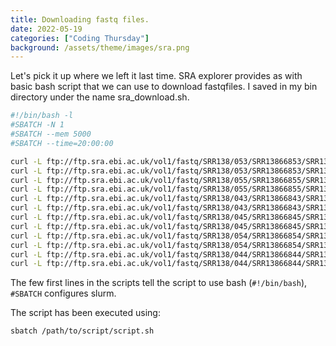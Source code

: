 ```yaml
---
title: Downloading fastq files.
date: 2022-05-19 
categories: ["Coding Thursday"]
background: /assets/theme/images/sra.png
---
```

Let's pick it up where we left it last time. SRA explorer provides as with basic bash script that we can use to download fastqfiles. I saved in my bin directory under the name sra_download.sh. 


```bash
#!/bin/bash -l
#SBATCH -N 1
#SBATCH --mem 5000
#SBATCH --time=20:00:00

curl -L ftp://ftp.sra.ebi.ac.uk/vol1/fastq/SRR138/053/SRR13866853/SRR13866853_1.fastq.gz -o SRR13866853_GSM5137583_LRNA_2i_2d_rep1_Mus_musculus_RNA-Seq_1.fastq.gz
curl -L ftp://ftp.sra.ebi.ac.uk/vol1/fastq/SRR138/053/SRR13866853/SRR13866853_2.fastq.gz -o SRR13866853_GSM5137583_LRNA_2i_2d_rep1_Mus_musculus_RNA-Seq_2.fastq.gz
curl -L ftp://ftp.sra.ebi.ac.uk/vol1/fastq/SRR138/055/SRR13866855/SRR13866855_1.fastq.gz -o SRR13866855_GSM5137585_LRNA_2i_7d_rep1_Mus_musculus_RNA-Seq_1.fastq.gz
curl -L ftp://ftp.sra.ebi.ac.uk/vol1/fastq/SRR138/055/SRR13866855/SRR13866855_2.fastq.gz -o SRR13866855_GSM5137585_LRNA_2i_7d_rep1_Mus_musculus_RNA-Seq_2.fastq.gz
curl -L ftp://ftp.sra.ebi.ac.uk/vol1/fastq/SRR138/043/SRR13866843/SRR13866843_1.fastq.gz -o SRR13866843_GSM5137573_FRNA_2i_2d_rep1_Mus_musculus_RNA-Seq_1.fastq.gz
curl -L ftp://ftp.sra.ebi.ac.uk/vol1/fastq/SRR138/043/SRR13866843/SRR13866843_2.fastq.gz -o SRR13866843_GSM5137573_FRNA_2i_2d_rep1_Mus_musculus_RNA-Seq_2.fastq.gz
curl -L ftp://ftp.sra.ebi.ac.uk/vol1/fastq/SRR138/045/SRR13866845/SRR13866845_1.fastq.gz -o SRR13866845_GSM5137575_FRNA_2i_7d_rep1_Mus_musculus_RNA-Seq_1.fastq.gz
curl -L ftp://ftp.sra.ebi.ac.uk/vol1/fastq/SRR138/045/SRR13866845/SRR13866845_2.fastq.gz -o SRR13866845_GSM5137575_FRNA_2i_7d_rep1_Mus_musculus_RNA-Seq_2.fastq.gz
curl -L ftp://ftp.sra.ebi.ac.uk/vol1/fastq/SRR138/054/SRR13866854/SRR13866854_1.fastq.gz -o SRR13866854_GSM5137584_LRNA_2i_2d_rep2_Mus_musculus_RNA-Seq_1.fastq.gz
curl -L ftp://ftp.sra.ebi.ac.uk/vol1/fastq/SRR138/054/SRR13866854/SRR13866854_2.fastq.gz -o SRR13866854_GSM5137584_LRNA_2i_2d_rep2_Mus_musculus_RNA-Seq_2.fastq.gz
curl -L ftp://ftp.sra.ebi.ac.uk/vol1/fastq/SRR138/044/SRR13866844/SRR13866844_1.fastq.gz -o SRR13866844_GSM5137574_FRNA_2i_2d_rep2_Mus_musculus_RNA-Seq_1.fastq.gz
curl -L ftp://ftp.sra.ebi.ac.uk/vol1/fastq/SRR138/044/SRR13866844/SRR13866844_2.fastq.gz -o SRR13866844_GSM5137574_FRNA_2i_2d_rep2_Mus_musculus_RNA-Seq_2.fastq.gz
```
The few first lines in the scripts tell the script to use bash (`#!/bin/bash`), `#SBATCH` configures slurm.

The script has been executed using:

```bash
sbatch /path/to/script/script.sh
```

